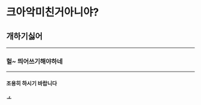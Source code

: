 # 크아악미친거아니야?
## 개하기싫어
----------------------
### 헐~ 띄어쓰기해야하네
----------------------
#### 조용히 하시기 바랍니다
##### ㅗ